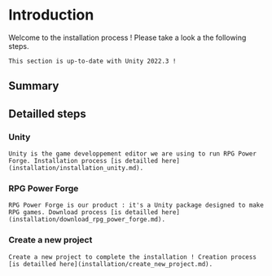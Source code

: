 # Introduction

Welcome to the installation process ! Please take a look a the following steps.

```admonish tip title="Oh yeah"
This section is up-to-date with Unity 2022.3 !
```

## Summary

## Detailled steps

### Unity
```admonish note title="Unity installation"
Unity is the game developpement editor we are using to run RPG Power Forge. Installation process [is detailled here](installation/installation_unity.md).
```

### RPG Power Forge
```admonish note title="RPG Power Forge download"
RPG Power Forge is our product : it's a Unity package designed to make RPG games. Download process [is detailled here](installation/download_rpg_power_forge.md).
```

### Create a new project
```admonish note title="RPG Power Forge download"
Create a new project to complete the installation ! Creation process [is detailled here](installation/create_new_project.md).
```